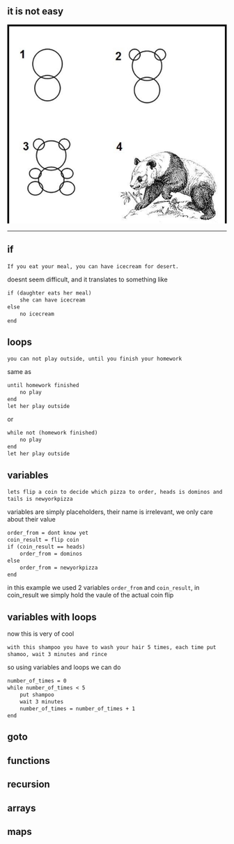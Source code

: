 it is not easy
---
![well](well.jpg)


---
## if

    If you eat your meal, you can have icecream for desert.

doesnt seem difficult, and it translates to something like


    if (daughter eats her meal)
        she can have icecream
    else
        no icecream
    end

## loops

    you can not play outside, until you finish your homework

same as

    until homework finished
        no play
    end
    let her play outside

or

    while not (homework finished)
        no play
    end
    let her play outside

## variables

    lets flip a coin to decide which pizza to order, heads is dominos and tails is newyorkpizza

variables are simply placeholders, their name is irrelevant, we only care about their value

    order_from = dont know yet
    coin_result = flip coin
    if (coin_result == heads)
        order_from = dominos
    else
        order_from = newyorkpizza
    end

in this example we used 2 variables `order_from` and `coin_result`, in coin_result we simply hold the vaule of the actual coin flip

## variables with loops

now this is very of cool

    with this shampoo you have to wash your hair 5 times, each time put shamoo, wait 3 minutes and rince

so using variables and loops we can do

    number_of_times = 0
    while number_of_times < 5
        put shampoo
        wait 3 minutes
        number_of_times = number_of_times + 1
    end

## goto

## functions

## recursion

## arrays

## maps
